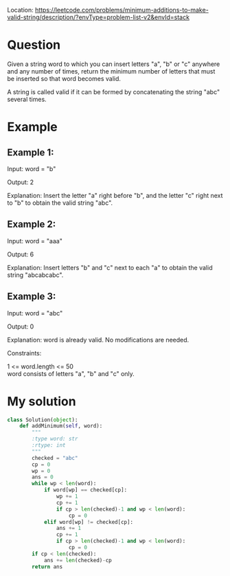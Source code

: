 Location: https://leetcode.com/problems/minimum-additions-to-make-valid-string/description/?envType=problem-list-v2&envId=stack
# Question
Given a string word to which you can insert letters "a", "b" or "c" anywhere and any number of times, return the minimum number of letters that must be inserted so that word becomes valid.

A string is called valid if it can be formed by concatenating the string "abc" several times.
 
# Example

## Example 1:

Input: word = "b"

Output: 2

Explanation: Insert the letter "a" right before "b", and the letter "c" right next to "b" to obtain the valid string "abc".

## Example 2:

Input: word = "aaa"

Output: 6

Explanation: Insert letters "b" and "c" next to each "a" to obtain the valid string "abcabcabc".

## Example 3:

Input: word = "abc"

Output: 0

Explanation: word is already valid. No modifications are needed. 
 

Constraints:

1 <= word.length <= 50\
word consists of letters "a", "b" and "c" only. 
 

# My solution 
```python
class Solution(object):
    def addMinimum(self, word):
        """
        :type word: str
        :rtype: int
        """
        checked = "abc"
        cp = 0
        wp = 0
        ans = 0
        while wp < len(word):
            if word[wp] == checked[cp]:
                wp += 1
                cp += 1
                if cp > len(checked)-1 and wp < len(word):
                    cp = 0
            elif word[wp] != checked[cp]:
                ans += 1
                cp += 1
                if cp > len(checked)-1 and wp < len(word):
                    cp = 0
        if cp < len(checked):
            ans += len(checked)-cp
        return ans
        
```
